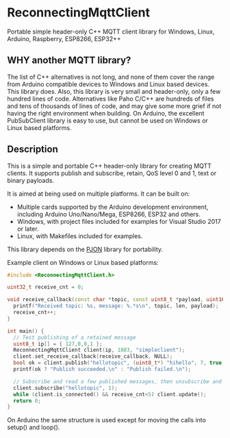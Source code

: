 # ReconnectingMqttClient
Portable simple header-only C++ MQTT client library for Windows, Linux, Arduino, Raspberry, ESP8266, ESP32++

## WHY another MQTT library?
The list of C++ alternatives is not long, and none of them cover the range from Arduino compatible devices to Windows and Linux based devices. This library does.
Also, this library is very small and header-only, only a few hundred lines of code. Alternatives like Paho C/C++ are hundreds of files and tens of thousands of lines of code, and may give some more grief if not having the right environment when building. On Arduino, the excellent PubSubClient library is easy to use, but cannot be used on Windows or Linux based platforms.

## Description
This is a simple and portable C++ header-only library for creating MQTT clients. It supports publish and subscribe, retain, QoS level 0 and 1, text or binary payloads.

It is aimed at being used on multiple platforms. It can be built on:
* Multiple cards supported by the Arduino development environment, including Arduino Uno/Nano/Mega, ESP8266, ESP32 and others.
* Windows, with project files included for examples for Visual Studio 2017 or later.
* Linux, with Makefiles included for examples.

This library depends on the [PJON](https://github.com/gioblu/PJON) library for portability.

Example client on Windows or Linux based platforms:

```cpp
#include <ReconnectingMqttClient.h>

uint32_t receive_cnt = 0;

void receive_callback(const char *topic, const uint8_t *payload, uint16_t len, void *) {
  printf("Received topic: %s, message: %.*s\n", topic, len, payload);
  receive_cnt++;
}

int main() {
  // Test publishing of a retained message
  uint8_t ip[] = { 127,0,0,1 };
  ReconnectingMqttClient client(ip, 1883, "simpleclient");
  client.set_receive_callback(receive_callback, NULL);
  bool ok = client.publish("hellotopic", (uint8_t*) "hihello", 7, true, 1);
  printf(ok ? "Publish succeeded.\n" : "Publish failed.\n");

  // Subscribe and read a few published messages, then unsubscribe and stop
  client.subscribe("hellotopic", 1);
  while (client.is_connected() && receive_cnt<5) client.update();
  return 0;
}
```

On Arduino the same structure is used except for moving the calls into setup() and loop().
